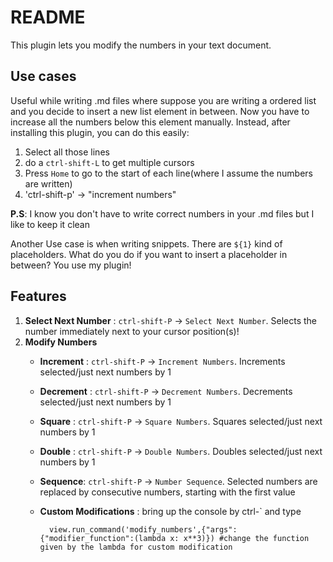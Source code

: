# README
This plugin lets you modify the numbers in your text document. 

## Use cases
Useful while writing .md files where suppose you are writing a ordered list and you decide to insert a new list element in between. Now you have to increase all the numbers below this element manually. Instead, after installing this plugin, you can do this easily:

1. Select all those lines
2. do a `ctrl-shift-L` to get multiple cursors
3. Press `Home` to go to the start of each line(where I assume the numbers are written)
4. 'ctrl-shift-p' -> "increment numbers"

**P.S**: I know you don't have to write correct numbers in your .md files but I like to keep it clean

Another Use case is when writing snippets. There are `${1}` kind of placeholders. What do you do if you want to insert a placeholder in between? You use my plugin!

## Features

1. **Select Next Number** : `ctrl-shift-P` -> `Select Next Number`. Selects the number immediately next to your cursor position(s)!
2. **Modify Numbers** 
	* **Increment** : `ctrl-shift-P` -> `Increment Numbers`. Increments selected/just next numbers by 1
	* **Decrement** : `ctrl-shift-P` -> `Decrement Numbers`. Decrements selected/just next numbers by 1
	* **Square** : `ctrl-shift-P` -> `Square Numbers`. Squares selected/just next numbers by 1
	* **Double** : `ctrl-shift-P` -> `Double Numbers`. Doubles selected/just next numbers by 1
	* **Sequence**: `ctrl-shift-P` -> `Number Sequence`. Selected numbers are replaced by consecutive numbers, starting with the first value
	* **Custom Modifications** : bring up the console by ctrl-\` and type 
        
            view.run_command('modify_numbers',{"args":{"modifier_function":(lambda x: x**3)}) #change the function given by the lambda for custom modification
